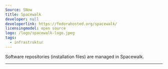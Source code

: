 ```yaml
---
Source: SNow
title: Spacewalk
developer: null
developerlink: https://fedorahosted.org/spacewalk/
licensingmodel: open source
logo: /logo/spacewalk-logo.jpeg
tags:
  - infrastruktur
---
```


Software repositories (installation files) are managed in Spacewalk.

---
